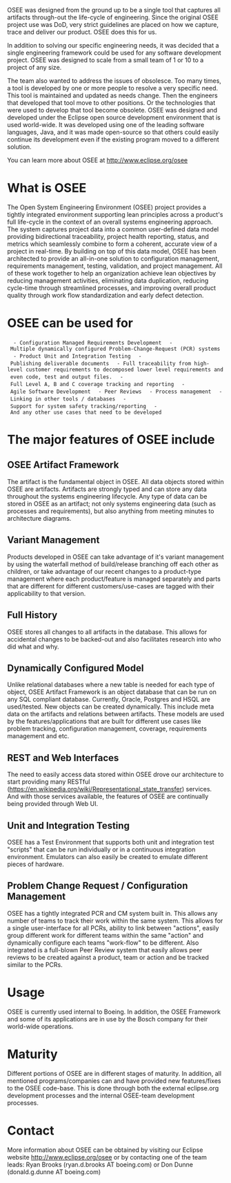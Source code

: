OSEE was designed from the ground up to be a single tool that captures
all artifacts through-out the life-cycle of engineering. Since the
original OSEE project use was DoD, very strict guidelines are placed on
how we capture, trace and deliver our product. OSEE does this for us.

In addition to solving our specific engineering needs, it was decided
that a single engineering framework could be used for any software
development project. OSEE was designed to scale from a small team of 1
or 10 to a project of any size.

The team also wanted to address the issues of obsolesce. Too many times,
a tool is developed by one or more people to resolve a very specific
need. This tool is maintained and updated as needs change. Then the
engineers that developed that tool move to other positions. Or the
technologies that were used to develop that tool become obsolete. OSEE
was designed and developed under the Eclipse open source development
environment that is used world-wide. It was developed using one of the
leading software languages, Java, and it was made open-source so that
others could easily continue its development even if the existing
program moved to a different solution.

You can learn more about OSEE at <http://www.eclipse.org/osee>

# What is OSEE

The Open System Engineering Environment (OSEE) project provides a
tightly integrated environment supporting lean principles across a
product's full life-cycle in the context of an overall systems
engineering approach. The system captures project data into a common
user-defined data model providing bidirectional traceability, project
health reporting, status, and metrics which seamlessly combine to form a
coherent, accurate view of a project in real-time. By building on top of
this data model, OSEE has been architected to provide an all-in-one
solution to configuration management, requirements management, testing,
validation, and project management. All of these work together to help
an organization achieve lean objectives by reducing management
activities, eliminating data duplication, reducing cycle-time through
streamlined processes, and improving overall product quality through
work flow standardization and early defect detection.

# OSEE can be used for

`  - Configuration Managed Requirements Development`
`  - Multiple dynamically configured Problem-Change-Request (PCR) systems`
`  - Product Unit and Integration Testing`
`  - Publishing deliverable documents`
`  - Full traceability from high-level customer requirements to decomposed lower level requirements and even code, test and output files.`
`  - Full Level A, B and C coverage tracking and reporting`
`  - Agile Software Development`
`  - Peer Reviews`
`  - Process management`
`  - Linking in other tools / databases`
`  - Support for system safety tracking/reporting`
`  - And any other use cases that need to be developed`

# The major features of OSEE include

## OSEE Artifact Framework

The artifact is the fundamental object in OSEE. All data objects stored
within OSEE are artifacts. Artifacts are strongly typed and can store
any data throughout the systems engineering lifecycle. Any type of data
can be stored in OSEE as an artifact; not only systems engineering data
(such as processes and requirements), but also anything from meeting
minutes to architecture diagrams.

## Variant Management

Products developed in OSEE can take advantage of it's variant management
by using the waterfall method of build/release branching off each other
as children, or take advantage of our recent changes to a product-type
management where each product/feature is managed separately and parts
that are different for different customers/use-cases are tagged with
their applicability to that version.

## Full History

OSEE stores all changes to all artifacts in the database. This allows
for accidental changes to be backed-out and also facilitates research
into who did what and why.

## Dynamically Configured Model

Unlike relational databases where a new table is needed for each type of
object, OSEE Artifact Framework is an object database that can be run on
any SQL compliant database. Currently, Oracle, Postgres and HSQL are
used/tested. New objects can be created dynamically. This include meta
data on the artifacts and relations between artifacts. These models are
used by the features/applications that are built for different use cases
like problem tracking, configuration management, coverage, requirements
management and etc.

## REST and Web Interfaces

The need to easily access data stored within OSEE drove our architecture
to start providing many RESTful
(https://en.wikipedia.org/wiki/Representational_state_transfer)
services. And with those services available, the features of OSEE are
continually being provided through Web UI.

## Unit and Integration Testing

OSEE has a Test Environment that supports both unit and integration test
"scripts" that can be run individually or in a continuous integration
environment. Emulators can also easily be created to emulate different
pieces of hardware.

## Problem Change Request / Configuration Management

OSEE has a tightly integrated PCR and CM system built in. This allows
any number of teams to track their work within the same system. This
allows for a single user-interface for all PCRs, ability to link between
"actions", easily group different work for different teams within the
same "action" and dynamically configure each teams "work-flow" to be
different. Also integrated is a full-blown Peer Review system that
easily allows peer reviews to be created against a product, team or
action and be tracked similar to the PCRs.

# Usage

OSEE is currently used internal to Boeing. In addition, the OSEE Framework and some of its applications are in use by the Bosch company for their world-wide operations.

# Maturity

Different portions of OSEE are in different stages of maturity. In addition, all mentioned programs/companies can and have provided new features/fixes to the OSEE code-base. This is done through both the external eclipse.org development processes and the internal OSEE-team development processes.

# Contact

More information about OSEE can be obtained by visiting our Eclipse
website <http://www.eclipse.org/osee> or by contacting one of the team
leads: Ryan Brooks (ryan.d.brooks AT boeing.com) or Don Dunne
(donald.g.dunne AT boeing.com)